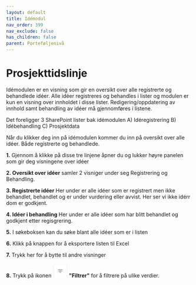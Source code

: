 ```yaml
---
layout: default
title: Idémodul
nav_order: 399
nav_exclude: false
has_children: false
parent: Porteføljenivå
---
```


# Prosjekttidslinje
Idémodulen er en visning som gir en oversikt over alle registrerte og behandlede idéer. 
Alle idéer registreres og behandles i lister og modulen er kun en visning over innholdet i disse lister. 
Redigering/oppdatering av innhold samt behandling av idéer må gjennomføres i listene. 

Det foreligger 3 SharePoint lister bak idémodulen
A) Idéregistrering
B) Idébehandling
C) Prosjektdata

Når du klikker deg inn på idémodulen kommer du inn på oversikt over alle idéer. Både registrerte og behandlede. 

**1.** Gjennom å klikke på disse tre linjene åpner du og lukker høyre panelen som gir deg visningene over idéer

**2. Oversikt over idéer** samler 2 visniger under seg Registrering og Behandling.

**3. Registrerte idéer** Her under er alle idéer som er registrert men ikke behandlet, behandlet og er under vurdering eller avvist. Her ser vi ikke idérr dom er godkjent.

**4. Idéer i behandling** Her under er alle idéer som har blitt behandlet og godkjent etter regisgrering. 

**5.** I søkeboksen kan du søke blant alle idéer som er i listen

**6.** Klikk på knappen for å eksportere listen til Excel

**7.** Trykk her for å bytte til andre visninger

**8.** Trykk på ikonen ![](./media/FiltrerKnapp.png) **"Filtrer"** for å filtrere på ulike verdier.


